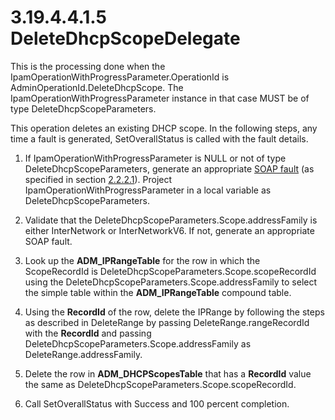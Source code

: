 <html dir="LTR" xmlns:mshelp="http://msdn.microsoft.com/mshelp" xmlns:ddue="http://ddue.schemas.microsoft.com/authoring/2003/5" xmlns:xlink="http://www.w3.org/1999/xlink" xmlns:tool="http://www.microsoft.com/tooltip">
 <body>
 <div id="header">
 <h1 class="heading">3.19.4.4.1.5 DeleteDhcpScopeDelegate</h1>
 </div>
 <div id="mainSection">
 <div id="mainBody">
 <div id="allHistory" class="saveHistory"></div>
 <div id="sectionSection0" class="section" name="collapseableSection">
 

<p>This is the processing done when the
IpamOperationWithProgressParameter.OperationId is
AdminOperationId.DeleteDhcpScope. The IpamOperationWithProgressParameter
instance in that case MUST be of type DeleteDhcpScopeParameters. </p>

<p>This operation deletes an existing DHCP scope. In the following
steps, any time a fault is generated, SetOverallStatus is called with the fault
details.</p>

<ol><li><p><span> </span>If
IpamOperationWithProgressParameter is NULL or not of type
DeleteDhcpScopeParameters, generate an appropriate <a href="21b4a631-8f28-420f-822f-c5f879d5046e.md#gt_ec8728a8-1a75-426f-8767-aa1932c7c19f">SOAP fault</a> (as specified in
section <a href="a90ad88d-2468-4ac1-bbb9-8f921d15bbc8.md">2.2.2.1</a>).
Project IpamOperationWithProgressParameter in a local variable as
DeleteDhcpScopeParameters.</p>

</li><li><p><span> </span>Validate that
the DeleteDhcpScopeParameters.Scope.addressFamily is either InterNetwork or
InterNetworkV6. If not, generate an appropriate SOAP fault.</p>

</li><li><p><span> </span>Look up the <b>ADM_IPRangeTable</b>
for the row in which the ScopeRecordId is
DeleteDhcpScopeParameters.Scope.scopeRecordId using the
DeleteDhcpScopeParameters.Scope.addressFamily to select the simple table within
the <b>ADM_IPRangeTable</b> compound table.</p>

</li><li><p><span> </span>Using the <b>RecordId</b>
of the row, delete the IPRange by following the steps as described in
DeleteRange by passing DeleteRange.rangeRecordId with the <b>RecordId</b> and
passing DeleteDhcpScopeParameters.Scope.addressFamily as
DeleteRange.addressFamily.</p>

</li><li><p><span> </span>Delete the row
in <b>ADM_DHCPScopesTable</b> that has a <b>RecordId</b> value the same as
DeleteDhcpScopeParameters.Scope.scopeRecordId.</p>

</li><li><p><span> </span>Call
SetOverallStatus with Success and 100 percent completion.</p>

</li></ol>
 </div>
 </div>
 </div>
 </body>
</html>